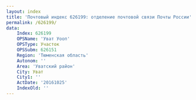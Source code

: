 ```yaml
---
layout: index
title: 'Почтовый индекс 626199: отделение почтовой связи Почты России'
permalink: /626199/
data:
    Index: 626199
    OPSName: 'Уват Уооп'
    OPSType: Участок
    OPSSubm: 626151
    Region: 'Тюменская область'
    Autonom: ''
    Area: 'Уватский район'
    City: Уват
    City1: ''
    ActDate: '20161025'
    IndexOld: ''
---
```

